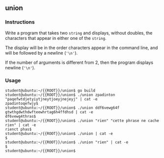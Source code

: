 ## union

### Instructions

Write a program that takes two `string` and displays, without doubles, the characters that appear in either one of the `string`.

The display will be in the order characters appear in the command line, and will be followed by a newline (`'\n'`).

If the number of arguments is different from 2, then the program displays newline (`'\n'`).

### Usage

```console
student@ubuntu:~/{{ROOT}}/union$ go build
student@ubuntu:~/{{ROOT}}/union$ ./union zpadinton "paqefwtdjetyiytjneytjoeyjnejeyj" | cat -e
zpadintoqefwjy$
student@ubuntu:~/{{ROOT}}/union$ ./union ddf6vewg64f gtwthgdwthdwfteewhrtag6h4ffdhsd | cat -e
df6vewg4thras$
student@ubuntu:~/{{ROOT}}/union$ ./union "rien" "cette phrase ne cache rien" | cat -e
rienct phas$
student@ubuntu:~/{{ROOT}}/union$ ./union | cat -e
$
student@ubuntu:~/{{ROOT}}/union$ ./union "rien" | cat -e
$
student@ubuntu:~/{{ROOT}}/union$
```
